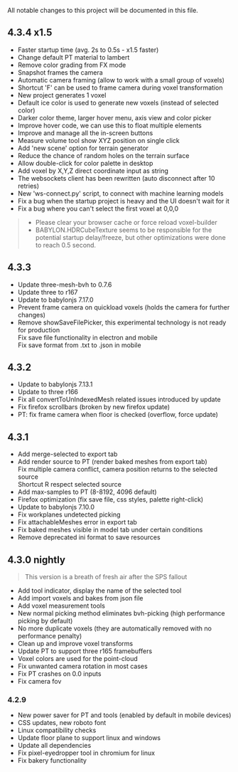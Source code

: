All notable changes to this project will be documented in this file.

## 4.3.4 x1.5
- Faster startup time (avg. 2s to 0.5s - x1.5 faster)
- Change default PT material to lambert
- Remove color grading from FX mode
- Snapshot frames the camera
- Automatic camera framing (allow to work with a small group of voxels)
- Shortcut 'F' can be used to frame camera during voxel transformation
- New project generates 1 voxel
- Default ice color is used to generate new voxels (instead of selected color)
- Darker color theme, larger hover menu, axis view and color picker
- Improve hover code, we can use this to float multiple elements
- Improve and manage all the in-screen buttons
- Measure volume tool show XYZ position on single click
- Add 'new scene' option for terrain generator
- Reduce the chance of random holes on the terrain surface
- Allow double-click for color palette in desktop
- Add voxel by X,Y,Z direct coordinate input as string
- The websockets client has been rewritten (auto disconnect after 10 retries)
- New 'ws-connect.py' script, to connect with machine learning models
- Fix a bug when the startup project is heavy and the UI doesn't wait for it
- Fix a bug where you can't select the first voxel at 0,0,0

> - Please clear your browser cache or force reload voxel-builder
> - BABYLON.HDRCubeTexture seems to be responsible for the potential startup delay/freeze, but other optimizations were done to reach 0.5 second.

## 4.3.3
- Update three-mesh-bvh to 0.7.6
- Update three to r167
- Update to babylonjs 7.17.0
- Prevent frame camera on quickload voxels (holds the camera for further changes)
- Remove showSaveFilePicker, this experimental technology is not ready for production<br>
  Fix save file functionality in electron and mobile<br>
  Fix save format from .txt to .json in mobile

## 4.3.2
- Update to babylonjs 7.13.1
- Update to three r166
- Fix all convertToUnIndexedMesh related issues introduced by update
- Fix firefox scrollbars (broken by new firefox update)
- PT: fix frame camera when floor is checked (overflow, force update)

## 4.3.1
- Add merge-selected to export tab
- Add render source to PT (render baked meshes from export tab)<br>
  Fix multiple camera conflict, camera position returns to the selected source<br>
  Shortcut R respect selected source
- Add max-samples to PT (8-8192, 4096 default)
- Firefox optimization (fix save file, css styles, palette right-click)
- Update to babylonjs 7.10.0
- Fix workplanes undetected picking
- Fix attachableMeshes error in export tab
- Fix baked meshes visible in model tab under certain conditions
- Remove deprecated ini format to save resources

## 4.3.0 nightly
> This version is a breath of fresh air after the SPS fallout
- Add tool indicator, display the name of the selected tool
- Add import voxels and bakes from json file
- Add voxel measurement tools
- New normal picking method eliminates bvh-picking (high performance picking by default)
- No more duplicate voxels (they are automatically removed with no performance penalty)
- Clean up and improve voxel transforms
- Update PT to support three r165 framebuffers
- Voxel colors are used for the point-cloud
- Fix unwanted camera rotation in most cases
- Fix PT crashes on 0.0 inputs
- Fix camera fov

### 4.2.9
- New power saver for PT and tools (enabled by default in mobile devices)
- CSS updates, new roboto font
- Linux compatibility checks
- Update floor plane to support linux and windows
- Update all dependencies
- Fix pixel-eyedropper tool in chromium for linux
- Fix bakery functionality
